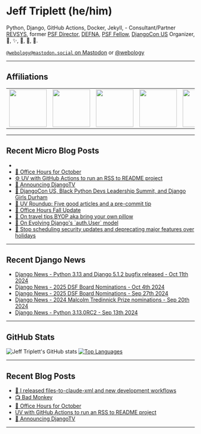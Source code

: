 # Jeff Triplett (he/him)

Python, Django, GitHub Actions, Docker, Jekyll,  - Consultant/Partner [REVSYS][], former [PSF Director][], [DEFNA][], [PSF Fellow][], [DjangoCon US][] Organizer, 🏀, ✨, 💪, 🏃, 🤖.

<a href="https://mastodon.social/@webology" rel="me">`@webology@mastodon.social` on Mastodon</a> or <a href="https://twitter.com/webology">@webology</a>

<hr>

## Affiliations

<table border="0">
<tr>
<td><a href="https://github.com/revsys/"><img src="https://avatars.githubusercontent.com/u/308096?s=200&v=4" width="100px"></a></td>
<td><a href="https://github.com/psf/"><img src="https://avatars.githubusercontent.com/u/50630501?s=200&v=4" width="100px"></a></td>
<td><a href="https://github.com/djangocon/"><img src="https://avatars.githubusercontent.com/u/2891658?s=400&&v=4" width="100px"></a></td>
<td><a href="https://github.com/defna/"><img src="https://avatars.githubusercontent.com/u/13454395?s=200&v=4" width="100px"></a></td>
<td><a href="https://github.com/djangopackages/"><img src="https://avatars.githubusercontent.com/u/27385825?s=200&v=4" width="100px"></a></td>
</tr>
</table>

<hr>

## Recent Micro Blog Posts

<!--START_SECTION:micro-posts-->
* [](https:&#x2F;&#x2F;micro.webology.dev&#x2F;2024&#x2F;10&#x2F;11&#x2F;bad-monkey-i.html)
* [📅 Office Hours for October](https:&#x2F;&#x2F;micro.webology.dev&#x2F;2024&#x2F;10&#x2F;10&#x2F;office-hours-october.html)
* [⚙️ UV with GitHub Actions to run an RSS to README project](https:&#x2F;&#x2F;micro.webology.dev&#x2F;2024&#x2F;10&#x2F;05&#x2F;uv-with-github.html)
* [🎉 Announcing DjangoTV](https:&#x2F;&#x2F;micro.webology.dev&#x2F;2024&#x2F;09&#x2F;27&#x2F;announcing-djangotv.html)
* [🧳 DjangoCon US, Black Python Devs Leadership Summit, and Django Girls Durham](https:&#x2F;&#x2F;micro.webology.dev&#x2F;2024&#x2F;09&#x2F;20&#x2F;djangocon-us-black.html)
* [🤠 UV Roundup: Five good articles and a pre-commit tip](https:&#x2F;&#x2F;micro.webology.dev&#x2F;2024&#x2F;09&#x2F;19&#x2F;uv-roundup-five.html)
* [📅 Office Hours Fall Update](https:&#x2F;&#x2F;micro.webology.dev&#x2F;2024&#x2F;09&#x2F;12&#x2F;office-hours-fall.html)
* [🛌 On travel tips BYOP aka bring your own pillow](https:&#x2F;&#x2F;micro.webology.dev&#x2F;2024&#x2F;09&#x2F;11&#x2F;on-travel-tips.html)
* [🚜 On Evolving Django&#39;s &#x60;auth.User&#x60; model](https:&#x2F;&#x2F;micro.webology.dev&#x2F;2024&#x2F;09&#x2F;10&#x2F;on-evolving-djangos.html)
* [🚫 Stop scheduling security updates and deprecating major features over holidays](https:&#x2F;&#x2F;micro.webology.dev&#x2F;2024&#x2F;09&#x2F;03&#x2F;stop-scheduling-security.html)
<!--END_SECTION:micro-posts-->

<hr>

## Recent Django News

<!--START_SECTION:news-->
* [Django News - Python 3.13 and Django 5.1.2 bugfix released - Oct 11th 2024](https:&#x2F;&#x2F;django-news.com&#x2F;issues&#x2F;254)
* [Django News - 2025 DSF Board Nominations - Oct 4th 2024](https:&#x2F;&#x2F;django-news.com&#x2F;issues&#x2F;253)
* [Django News - 2025 DSF Board Nominations - Sep 27th 2024](https:&#x2F;&#x2F;django-news.com&#x2F;issues&#x2F;252)
* [Django News - 2024 Malcolm Tredinnick Prize nominations - Sep 20th 2024](https:&#x2F;&#x2F;django-news.com&#x2F;issues&#x2F;251)
* [Django News - Python 3.13.0RC2 - Sep 13th 2024](https:&#x2F;&#x2F;django-news.com&#x2F;issues&#x2F;250)
<!--END_SECTION:news-->

<hr>

## GitHub Stats

![Jeff Triplett's GitHub stats](https://github-readme-stats.vercel.app/api?username=jefftriplett&show_icons=&private_count=true&theme=dracula)  [![Top Languages](https://github-readme-stats.vercel.app/api/top-langs/?username=jefftriplett&layout=compact&theme=dracula)]()

<hr>

## Recent Blog Posts

<!--START_SECTION:posts-->
* [🤖 I released files-to-claude-xml and new development workflows](https:&#x2F;&#x2F;jefftriplett.com&#x2F;2024&#x2F;i-released-files-to-claude-xml-and-new-development-workflows&#x2F;)
* [📺 Bad Monkey](https:&#x2F;&#x2F;jefftriplett.com&#x2F;2024&#x2F;bad-monkey&#x2F;)
* [📅 Office Hours for October](https:&#x2F;&#x2F;jefftriplett.com&#x2F;2024&#x2F;office-hours-for-october&#x2F;)
* [UV with GitHub Actions to run an RSS to README project](https:&#x2F;&#x2F;jefftriplett.com&#x2F;2024&#x2F;uv-with-github-actions-to-run-an-rss-to-readme-project&#x2F;)
* [🎉 Announcing DjangoTV](https:&#x2F;&#x2F;jefftriplett.com&#x2F;2024&#x2F;announcing-djangotv&#x2F;)
<!--END_SECTION:posts-->

<hr>

[DEFNA]: https://www.defna.org/
[DjangoCon US]: http://djangocon.us/
[PSF Director]: https://www.python.org/psf/members/#board-of-directors
[REVSYS]: https://www.revsys.com/
[PSF Fellow]: https://www.python.org/psf/fellows/
